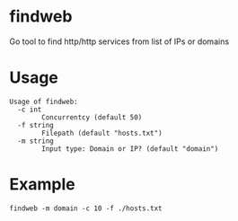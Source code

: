 # findweb
Go tool to find http/http services from list of IPs or domains

# Usage
```
Usage of findweb:
  -c int
        Concurrentcy (default 50)
  -f string
        Filepath (default "hosts.txt")
  -m string
        Input type: Domain or IP? (default "domain")
```
# Example
```findweb -m domain -c 10 -f ./hosts.txt```
